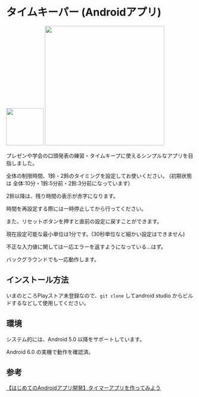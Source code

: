 
# タイムキーパー (Androidアプリ)  

<img src="https://user-images.githubusercontent.com/16556629/64978540-ba3fba00-d8f0-11e9-881f-3c6d644a58e5.png" width="100px">

<img src="https://user-images.githubusercontent.com/16556629/64977173-dc840880-d8ed-11e9-8626-7b3e2a9d0ac3.JPG" width="320px">

プレゼンや学会の口頭発表の練習・タイムキープに使えるシンプルなアプリを目指しました。  

全体の制限時間、1鈴・2鈴のタイミングを設定してお使いください。 (初期状態は 全体:10分・1鈴:5分前・2鈴:3分前になっています)  

2鈴以降は、残り時間の表示が赤字になります。  

時間を再設定する際には一時停止してから行ってください。  

また、リセットボタンを押すと直前の設定に戻すことができます。  

現在設定可能な最小単位は1分です。(30秒単位など細かい設定はできません)  

不正な入力値に関しては一応エラーを返すようになっている...はず。  

バックグラウンドでも一応動作します。  

## インストール方法  

いまのところPlayストア未登録なので、`git clone` してandroid studio からビルドするなどして使用してください。  
  
  
## 環境  

システム的には、Android 5.0 以降をサポートしています。  

Android 6.0 の実機で動作を確認済。  
  
## 参考  

[【はじめてのAndroidアプリ開発】タイマーアプリを作ってみよう](https://blog.codecamp.jp/android-app-development-1)
